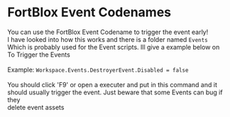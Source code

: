 # FortBlox Event Codenames
You can use the FortBlox Event Codename to trigger the event early!<br>
I have looked into how this works and there is a folder named `Events`<br>
Which is probably used for the Event scripts. Ill give a example below on<br>
To Trigger the Events<br><br>
Example: `Workspace.Events.DestroyerEvent.Disabled = false`<br><br>
You should click 'F9' or open a executer and put in this command and it<br>
should usually trigger the event. Just beware that some Events can bug if they<br>
delete event assets
